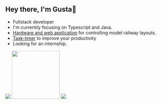 ## Hey there, I'm Gusta👋

-  Fullstack developer
-  I'm currentily focusing on Typescript and Java.
-  [Hardware and web application](https://github.com/gustacamara/py-ui) for controlling model railway layouts.
-  [Task-timer](https://gustacamara.github.io/task-timer/) to improve your productivity
-  Looking for an internship.

<div>
  <img loading="lazy" src="https://github-readme-stats.vercel.app/api?username=gustacamara&hide=stars,issues&theme=transparent&show_icons=true"/>
  <img loading="lazy" height="150em" src="https://github-readme-stats.vercel.app/api/top-langs/?username=gustacamara&theme=transparent&layout=compact"/>
  
  <a href="https://skillicons.dev">
  <img src="https://skillicons.dev/icons?i=docker,git,c,ts,js,html,css,react,java,python,mysql,nodejs,figma,tailwind,vite,haskell,flask,linux" />
  </a>
</div>
